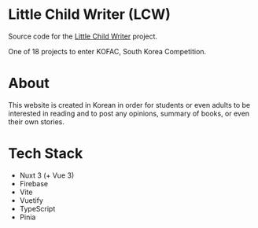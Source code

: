 # Little Child Writer (LCW)

Source code for the [Little Child Writer](https://littlechildwriter.web.app) project.

One of 18 projects to enter KOFAC, South Korea Competition.

# About

This website is created in Korean in order for students or even adults to be interested in reading and to post any opinions, summary of books, or even their own stories.

# Tech Stack

- Nuxt 3 (+ Vue 3)
- Firebase
- Vite
- Vuetify
- TypeScript
- Pinia
